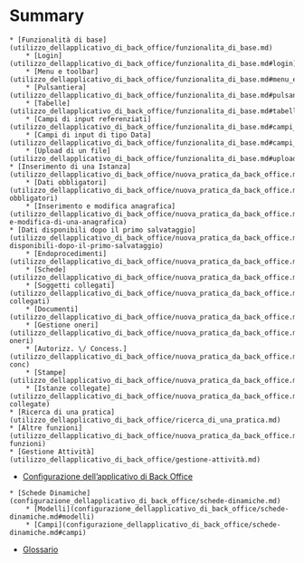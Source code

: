 # Summary

<!-- * [Manuale](README.md)
* [Premesse e definizioni](premesse_e_definizioni.md)
* [Utilizzo dell’applicativo di Back Office](utilizzo_dellapplicativo_di_back_office/README.md) -->
    * [Funzionalità di base](utilizzo_dellapplicativo_di_back_office/funzionalita_di_base.md)
        * [Login](utilizzo_dellapplicativo_di_back_office/funzionalita_di_base.md#login)
        * [Menu e toolbar](utilizzo_dellapplicativo_di_back_office/funzionalita_di_base.md#menu_e_toolbar)
        * [Pulsantiera](utilizzo_dellapplicativo_di_back_office/funzionalita_di_base.md#pulsantiera)
        * [Tabelle](utilizzo_dellapplicativo_di_back_office/funzionalita_di_base.md#tabelle) 
        * [Campi di input referenziati](utilizzo_dellapplicativo_di_back_office/funzionalita_di_base.md#campi_di_input_referenziati)
        * [Campi di input di tipo Data](utilizzo_dellapplicativo_di_back_office/funzionalita_di_base.md#campi_di_input_di_tipo_data)
        * [Upload di un file](utilizzo_dellapplicativo_di_back_office/funzionalita_di_base.md#upload_di_un_file)
    * [Inserimento di una Istanza](utilizzo_dellapplicativo_di_back_office/nuova_pratica_da_back_office.md)
        * [Dati obbligatori](utilizzo_dellapplicativo_di_back_office/nuova_pratica_da_back_office.md#dati-obbligatori)
        * [Inserimento e modifica anagrafica](utilizzo_dellapplicativo_di_back_office/nuova_pratica_da_back_office.md#inserimento-e-modifica-di-una-anagrafica)
    * [Dati disponibili dopo il primo salvataggio](utilizzo_dellapplicativo_di_back_office/nuova_pratica_da_back_office.md#dati-disponibili-dopo-il-primo-salvataggio)
        * [Endoprocedimenti](utilizzo_dellapplicativo_di_back_office/nuova_pratica_da_back_office.md#endoprocedimenti)
        * [Schede](utilizzo_dellapplicativo_di_back_office/nuova_pratica_da_back_office.md#schede)
        * [Soggetti collegati](utilizzo_dellapplicativo_di_back_office/nuova_pratica_da_back_office.md#soggetti-collegati)
        * [Documenti](utilizzo_dellapplicativo_di_back_office/nuova_pratica_da_back_office.md#documenti)
        * [Gestione oneri](utilizzo_dellapplicativo_di_back_office/nuova_pratica_da_back_office.md#gestione-oneri)
        * [Autorizz. \/ Concess.](utilizzo_dellapplicativo_di_back_office/nuova_pratica_da_back_office.md#autoriz-conc)
        * [Stampe](utilizzo_dellapplicativo_di_back_office/nuova_pratica_da_back_office.md#stampe)
        * [Istanze collegate](utilizzo_dellapplicativo_di_back_office/nuova_pratica_da_back_office.md#istanze-collegate)
    * [Ricerca di una pratica](utilizzo_dellapplicativo_di_back_office/ricerca_di_una_pratica.md)
    * [Altre funzioni](utilizzo_dellapplicativo_di_back_office/nuova_pratica_da_back_office.md#altre-funzioni)
    * [Gestione Attività](utilizzo_dellapplicativo_di_back_office/gestione-attività.md)
* [Configurazione dell’applicativo di Back Office](configurazione_dellapplicativo_di_back_office.md)
<!--    * [Tabelle di base](configurazione_dellapplicativo_di_back_office/tabelle_di_base.md)-->
    * [Schede Dinamiche](configurazione_dellapplicativo_di_back_office/schede-dinamiche.md)
        * [Modelli](configurazione_dellapplicativo_di_back_office/schede-dinamiche.md#modelli)
        * [Campi](configurazione_dellapplicativo_di_back_office/schede-dinamiche.md#campi)
* [Glossario](GLOSSARY.md)

